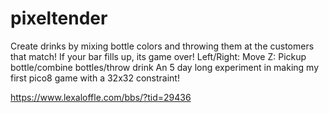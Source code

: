 # pixeltender

Create drinks by mixing bottle colors and throwing them at the customers that match! If your bar fills up, its game over!
Left/Right: Move
Z: Pickup bottle/combine bottles/throw drink
An 5 day long experiment in making my first pico8 game with a 32x32 constraint!

https://www.lexaloffle.com/bbs/?tid=29436
